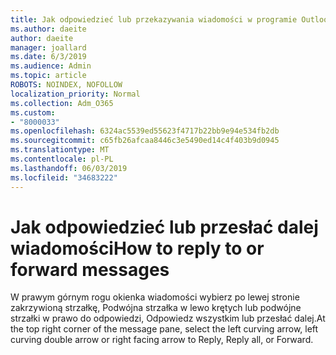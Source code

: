 ```yaml
---
title: Jak odpowiedzieć lub przekazywania wiadomości w programie Outlook w sieci web
ms.author: daeite
author: daeite
manager: joallard
ms.date: 6/3/2019
ms.audience: Admin
ms.topic: article
ROBOTS: NOINDEX, NOFOLLOW
localization_priority: Normal
ms.collection: Adm_O365
ms.custom:
- "8000033"
ms.openlocfilehash: 6324ac5539ed55623f4717b22bb9e94e534fb2db
ms.sourcegitcommit: c65fb26afcaa8446c3e5490ed14c4f403b9d0945
ms.translationtype: MT
ms.contentlocale: pl-PL
ms.lasthandoff: 06/03/2019
ms.locfileid: "34683222"
---
```

# <a name="how-to-reply-to-or-forward-messages"></a><span data-ttu-id="4ca55-102">Jak odpowiedzieć lub przesłać dalej wiadomości</span><span class="sxs-lookup"><span data-stu-id="4ca55-102">How to reply to or forward messages</span></span>

<span data-ttu-id="4ca55-103">W prawym górnym rogu okienka wiadomości wybierz po lewej stronie zakrzywioną strzałkę, Podwójna strzałka w lewo krętych lub podwójne strzałki w prawo do odpowiedzi, Odpowiedz wszystkim lub przesłać dalej.</span><span class="sxs-lookup"><span data-stu-id="4ca55-103">At the top right corner of the message pane, select the left curving arrow, left curving double arrow or right facing arrow to Reply, Reply all, or Forward.</span></span>